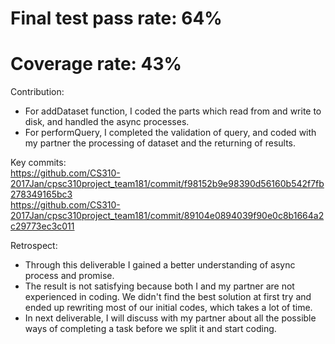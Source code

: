 Final test pass rate: 64%  
==========================
Coverage rate: 43%
==========================

Contribution:   
* For addDataset function, I coded the parts which read from and write to disk, and handled the async processes.  
* For performQuery, I completed the validation of query, and coded with my partner the processing of dataset and the returning of results.

Key commits:  
https://github.com/CS310-2017Jan/cpsc310project_team181/commit/f98152b9e98390d56160b542f7fb278349165bc3  
https://github.com/CS310-2017Jan/cpsc310project_team181/commit/89104e0894039f90e0c8b1664a2c29773ec3c011

Retrospect:  
* Through this deliverable I gained a better understanding of async process and promise.   
* The result is not satisfying because both I and my partner are not experienced in coding. We didn't find the best solution at first try and ended up rewriting most of our initial codes, which takes a lot of time.  
* In next deliverable, I will discuss with my partner about all the possible ways of completing a task before we split it and start coding.  
